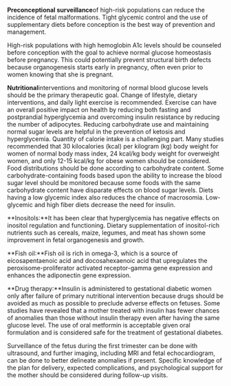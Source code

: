 **Preconceptional surveillance**of high-risk populations can reduce the incidence of fetal malformations. Tight glycemic control and the use of supplementary diets before conception is the best way of prevention and management.

High-risk populations with high hemoglobin A1c levels should be counseled before conception with the goal to achieve normal glucose homeostasis before pregnancy. This could potentially prevent structural birth defects because organogenesis starts early in pregnancy, often even prior to women knowing that she is pregnant.

**Nutritional**interventions and monitoring of normal blood glucose levels should be the primary therapeutic goal. Change of lifestyle, dietary interventions, and daily light exercise is recommended. Exercise can have an overall positive impact on health by reducing both fasting and postprandial hyperglycemia and overcoming insulin resistance by reducing the number of adipocytes. Reducing carbohydrate use and maintaining normal sugar levels are helpful in the prevention of ketosis and hyperglycemia. Quantity of calorie intake is a challenging part. Many studies recommended that 30 kilocalories (kcal) per kilogram (kg) body weight for women of normal body mass index, 24 kcal/kg body weight for overweight women, and only 12-15 kcal/kg for obese women should be considered. Food distributions should be done according to carbohydrate content. Some carbohydrate-containing foods based upon the ability to increase the blood sugar level should be monitored because some foods with the same carbohydrate content have disparate effects on blood sugar levels. Diets having a low glycemic index also reduces the chance of macrosomia. Low-glycemic and high fiber diets decrease the need for insulin.

**Inositols:**It has been clear that hyperglycemia has negative effects on inositol regulation and functioning. Dietary supplementation of inositol-rich nutrients such as cereals, maize, legumes, and meat has shown some improvement in fetal organogenesis and growth.

**Fish oil:**Fish oil is rich in omega-3, which is a source of eicosapentaenoic acid and docosahexaenoic acid that upregulates the peroxisome-proliferator activated receptor-gamma gene expression and enhances the adiponectin gene expression.

**Drug therapy:**Insulin is administered to gestational diabetic women only after failure of primary nutritional intervention because drugs should be avoided as much as possible to preclude adverse effects on fetuses. Some studies have revealed that a mother treated with insulin has fewer chances of anomalies than those without insulin therapy even after having the same glucose level. The use of oral metformin is acceptable given oral formulation and is considered safe for the treatment of gestational diabetes.

Surveillance of the fetus during the first trimester can be done with ultrasound, and further imaging, including MRI and fetal echocardiogram, can be done to better delineate anomalies if present. Specific knowledge of the plan for delivery, expected complications, and psychological support for the mother should be considered during follow-up visits.